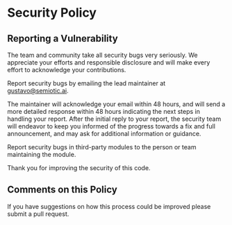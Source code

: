 # Security Policy

## Reporting a Vulnerability

The team and community take all security bugs very seriously. We appreciate your efforts and responsible disclosure and will make every effort to acknowledge your contributions.

Report security bugs by emailing the lead maintainer at gustavo@semiotic.ai.

The maintainer will acknowledge your email within 48 hours, and will send a more detailed response within 48 hours indicating the next steps in handling your report. After the initial reply to your report, the security team will endeavor to keep you informed of the progress towards a fix and full announcement, and may ask for additional information or guidance.

Report security bugs in third-party modules to the person or team maintaining the module.

Thank you for improving the security of this code.

## Comments on this Policy

If you have suggestions on how this process could be improved please submit a pull request.
